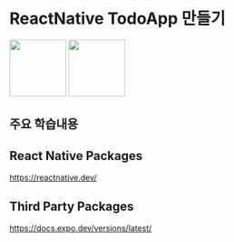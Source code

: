 # ReactNative TodoApp 만들기 

<img src="" width="100px">
<img src="" width="100px">

## 주요 학습내용


## React Native Packages
https://reactnative.dev/


## Third Party Packages 
https://docs.expo.dev/versions/latest/


